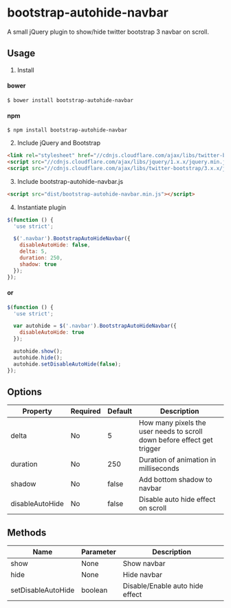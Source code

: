 # bootstrap-autohide-navbar
A small jQuery plugin to show/hide twitter bootstrap 3 navbar on scroll.

## Usage
1. Install

#### bower
```
$ bower install bootstrap-autohide-navbar
```

#### npm
```
$ npm install bootstrap-autohide-navbar
```

2. Include jQuery and Bootstrap

```html
<link rel="stylesheet" href="//cdnjs.cloudflare.com/ajax/libs/twitter-bootstrap/3.x.x/css/bootstrap.min.css">
<script src="//cdnjs.cloudflare.com/ajax/libs/jquery/1.x.x/jquery.min.js"></script>
<script src="//cdnjs.cloudflare.com/ajax/libs/twitter-bootstrap/3.x.x/js/bootstrap.min.js"></script>
```

3. Include bootstrap-autohide-navbar.js

```html
<script src="dist/bootstrap-autohide-navbar.min.js"></script>
```

4. Instantiate plugin

```javascript
$(function () {
  'use strict';

  $('.navbar').BootstrapAutoHideNavbar({
    disableAutoHide: false,
    delta: 5,
    duration: 250,
    shadow: true
  });
});
```

#### or

```javascript
$(function () {
  'use strict';

  var autohide = $('.navbar').BootstrapAutoHideNavbar({
    disableAutoHide: true
  });

  autohide.show();
  autohide.hide();
  autohide.setDisableAutoHide(false);
});
```

## Options

| Property  | Required | Default | Description |
| ------------- | ------------- | ------------- | ------------- |
| delta | No | 5 | How many pixels the user needs to scroll down before effect get trigger |
| duration | No | 250 | Duration of animation in milliseconds |
| shadow | No | false | Add bottom shadow to navbar |
| disableAutoHide | No | false | Disable auto hide effect on scroll |

## Methods

| Name | Parameter | Description |
| ------------- | ------------- | ------------- |
| show | None | Show navbar |
| hide | None | Hide navbar |
| setDisableAutoHide | boolean | Disable/Enable auto hide effect |
